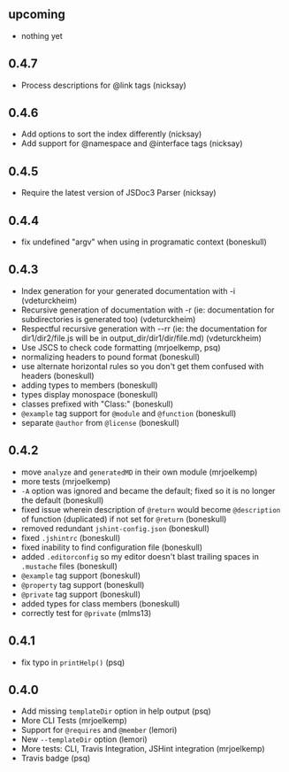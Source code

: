upcoming
------

* nothing yet

0.4.7
------

* Process descriptions for @link tags (nicksay)

0.4.6
------

* Add options to sort the index differently (nicksay)
* Add support for @namespace and @interface tags (nicksay)

0.4.5
------

* Require the latest version of JSDoc3 Parser (nicksay)

0.4.4
------

* fix undefined "argv" when using in programatic context (boneskull)

0.4.3
------

* Index generation for your generated documentation with -i (vdeturckheim)
* Recursive generation of documentation with -r (ie: documentation for subdirectories is generated too) (vdeturckheim)
* Respectful recursive generation with --rr (ie: the documentation for dir1/dir2/file.js will be in output_dir/dir1/dir/file.md) (vdeturckheim)
* Use JSCS to check code formatting (mrjoelkemp, psq)
* normalizing headers to pound format (boneskull)
* use alternate horizontal rules so you don't get them confused with headers (boneskull)
* adding types to members (boneskull)
* types display monospace (boneskull)
* classes prefixed with "Class:" (boneskull)
* `@example` tag support for `@module` and `@function` (boneskull)
* separate `@author` from `@license` (boneskull)



0.4.2
------

* move `analyze` and `generatedMD` in their own module (mrjoelkemp)
* more tests (mrjoelkemp)
* `-A` option was ignored and became the default; fixed so it is no longer the default (boneskull)
* fixed issue wherein description of `@return` would become `@description` of function (duplicated) if not set for `@return` (boneskull)
* removed redundant `jshint-config.json` (boneskull)
* fixed `.jshintrc` (boneskull)
* fixed inability to find configuration file (boneskull)
* added `.editorconfig` so my editor doesn't blast trailing spaces in `.mustache` files (boneskull)
* `@example` tag support (boneskull)
* `@property` tag support (boneskull)
* `@private` tag support (boneskull)
* added types for class members (boneskull)
* correctly test for `@private` (mlms13)

0.4.1
------

* fix typo in `printHelp()` (psq)

0.4.0
------

* Add missing `templateDir` option in help output (psq)
* More CLI Tests (mrjoelkemp)
* Support for `@requires` and `@member` (lemori)
* New `--templateDir` option (lemori)
* More tests: CLI, Travis Integration, JSHint integration (mrjoelkemp)
* Travis badge (psq)
